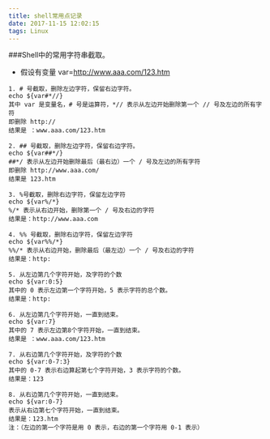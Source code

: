 ```yaml
---
title: shell常用点记录
date: 2017-11-15 12:02:15
tags: Linux
---
```


###Shell中的常用字符串截取。

- 假设有变量 var=http://www.aaa.com/123.htm

```
1. # 号截取，删除左边字符，保留右边字符。
echo ${var#*//}
其中 var 是变量名，# 号是运算符，*// 表示从左边开始删除第一个 // 号及左边的所有字符
即删除 http://
结果是 ：www.aaa.com/123.htm
```

<!-- more -->


```
2. ## 号截取，删除左边字符，保留右边字符。
echo ${var##*/}
##*/ 表示从左边开始删除最后（最右边）一个 / 号及左边的所有字符
即删除 http://www.aaa.com/
结果是 123.htm
```
```
3. %号截取，删除右边字符，保留左边字符
echo ${var%/*}
%/* 表示从右边开始，删除第一个 / 号及右边的字符
结果是：http://www.aaa.com
```
```
4. %% 号截取，删除右边字符，保留左边字符
echo ${var%%/*}
%%/* 表示从右边开始，删除最后（最左边）一个 / 号及右边的字符
结果是：http:
```
```
5. 从左边第几个字符开始，及字符的个数
echo ${var:0:5}
其中的 0 表示左边第一个字符开始，5 表示字符的总个数。
结果是：http:
```
```
6. 从左边第几个字符开始，一直到结束。
echo ${var:7}
其中的 7 表示左边第8个字符开始，一直到结束。
结果是 ：www.aaa.com/123.htm
```
```
7. 从右边第几个字符开始，及字符的个数
echo ${var:0-7:3}
其中的 0-7 表示右边算起第七个字符开始，3 表示字符的个数。
结果是：123
```
```
8. 从右边第几个字符开始，一直到结束。
echo ${var:0-7}
表示从右边第七个字符开始，一直到结束。
结果是：123.htm
注：（左边的第一个字符是用 0 表示，右边的第一个字符用 0-1 表示）
```